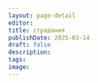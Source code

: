 ```yaml
---
layout: page-detail
editor: 
title: страдания
publishDate: 2025-03-14
draft: false
description: 
tags: 
image:
---
```

